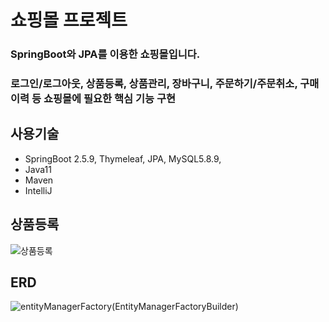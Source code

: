# 쇼핑몰 프로젝트
### SpringBoot와 JPA를 이용한 쇼핑몰입니다.
### 로그인/로그아웃, 상품등록, 상품관리, 장바구니, 주문하기/주문취소, 구매이력 등 쇼핑몰에 필요한 핵심 기능 구현

## 사용기술
+ SpringBoot 2.5.9, Thymeleaf, JPA, MySQL5.8.9, 
+ Java11
+ Maven
+ IntelliJ

## 상품등록
![상품등록](https://user-images.githubusercontent.com/73814691/153765571-e974cee5-9d21-44e9-851d-cdd1edcc1cf3.gif)

## ERD
![entityManagerFactory(EntityManagerFactoryBuilder)](https://user-images.githubusercontent.com/73814691/153052127-b1968ead-7ea1-4e6e-9462-5d31c3a0f434.png)

